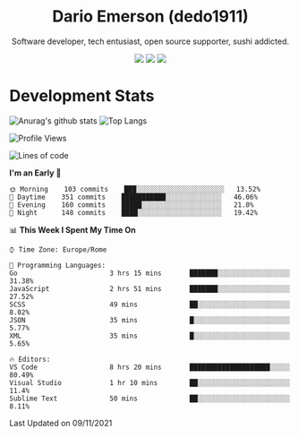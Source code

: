<div align="center">
  
# Dario Emerson (dedo1911)
Software developer, tech entusiast, open source supporter, sushi addicted.

[![](https://img.shields.io/badge/-Linkedin-informational?style=for-the-badge&logo=linkedin&logoColor=white&color=2867B2)](http://linkedin.com/in/dedo1911)
[![](https://img.shields.io/badge/-Telegram-informational?style=for-the-badge&logo=telegram&logoColor=white&color=0088cc)](https://t.me/dedo1911)
[![](https://img.shields.io/badge/-Facebook-informational?style=for-the-badge&logo=facebook&logoColor=white&color=3b5998)](https://fb.com/dedo1911)

</div>

# Development Stats

![Anurag's github stats](https://github-readme-stats.vercel.app/api?username=dedo1911&count_private=true&show_icons=true&theme=chartreuse-dark)
![Top Langs](https://github-readme-stats.vercel.app/api/top-langs/?username=dedo1911&theme=chartreuse-dark&layout=compact)

<!--START_SECTION:waka-->
![Profile Views](http://img.shields.io/badge/Profile%20Views-0-blue)

![Lines of code](https://img.shields.io/badge/From%20Hello%20World%20I%27ve%20Written-68239%20lines%20of%20code-blue)

**I'm an Early 🐤** 

```text
🌞 Morning    103 commits    ███░░░░░░░░░░░░░░░░░░░░░░   13.52% 
🌆 Daytime    351 commits    ███████████░░░░░░░░░░░░░░   46.06% 
🌃 Evening    160 commits    █████░░░░░░░░░░░░░░░░░░░░   21.0% 
🌙 Night      148 commits    ████░░░░░░░░░░░░░░░░░░░░░   19.42%

```


📊 **This Week I Spent My Time On** 

```text
⌚︎ Time Zone: Europe/Rome

💬 Programming Languages: 
Go                       3 hrs 15 mins       ███████░░░░░░░░░░░░░░░░░░   31.38% 
JavaScript               2 hrs 51 mins       ███████░░░░░░░░░░░░░░░░░░   27.52% 
SCSS                     49 mins             ██░░░░░░░░░░░░░░░░░░░░░░░   8.02% 
JSON                     35 mins             █░░░░░░░░░░░░░░░░░░░░░░░░   5.77% 
XML                      35 mins             █░░░░░░░░░░░░░░░░░░░░░░░░   5.65%

🔥 Editors: 
VS Code                  8 hrs 20 mins       ████████████████████░░░░░   80.49% 
Visual Studio            1 hr 10 mins        ██░░░░░░░░░░░░░░░░░░░░░░░   11.4% 
Sublime Text             50 mins             ██░░░░░░░░░░░░░░░░░░░░░░░   8.11%

```


 Last Updated on 09/11/2021
<!--END_SECTION:waka-->

<!--
**dedo1911/dedo1911** is a ✨ _special_ ✨ repository because its `README.md` (this file) appears on your GitHub profile.

Here are some ideas to get you started:

- 🔭 I’m currently working on ...
- 🌱 I’m currently learning ...
- 👯 I’m looking to collaborate on ...
- 🤔 I’m looking for help with ...
- 💬 Ask me about ...
- 📫 How to reach me: ...
- 😄 Pronouns: ...
- ⚡ Fun fact: ...
-->
